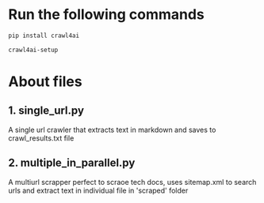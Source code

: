 # Run the following commands

```bash
pip install crawl4ai
```

```bash
crawl4ai-setup
```

# About files

## 1. single_url.py

A single url crawler that extracts text in markdown and saves to crawl_results.txt file

## 2. multiple_in_parallel.py

A multiurl scrapper perfect to scraoe tech docs, uses sitemap.xml to search urls and extract text in individual file in 'scraped' folder
